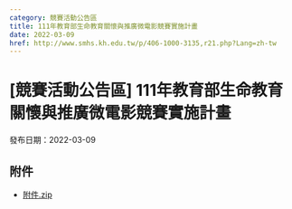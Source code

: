 ```yaml
---
category: 競賽活動公告區
title: 111年教育部生命教育關懷與推廣微電影競賽實施計畫
date: 2022-03-09
href: http://www.smhs.kh.edu.tw/p/406-1000-3135,r21.php?Lang=zh-tw
---
```


# [競賽活動公告區] 111年教育部生命教育關懷與推廣微電影競賽實施計畫

發布日期：2022-03-09



## 附件

- [附件.zip](https://www.smhs.kh.edu.tw/app/index.php?Action=downloadfile&file=WVhSMFlXTm9Mek14TDNCMFlWOHlPVEF6WHpnd016WTROekJmT0Rjd056QXVlbWx3&fname=DGGGROTSYWQO41XX50LKSWHGRK30OOLKDGUWTSKK4125MLVWKPROVTPOUSSSPKPO)

